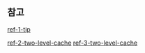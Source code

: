 ## 참고
[ref-1-tip](https://jiwondev.tistory.com/282)

[ref-2-two-level-cache](https://www.baeldung.com/spring-two-level-cache)
[ref-3-two-level-cache](https://px201226.github.io/spring-cache-hierarchy/)
